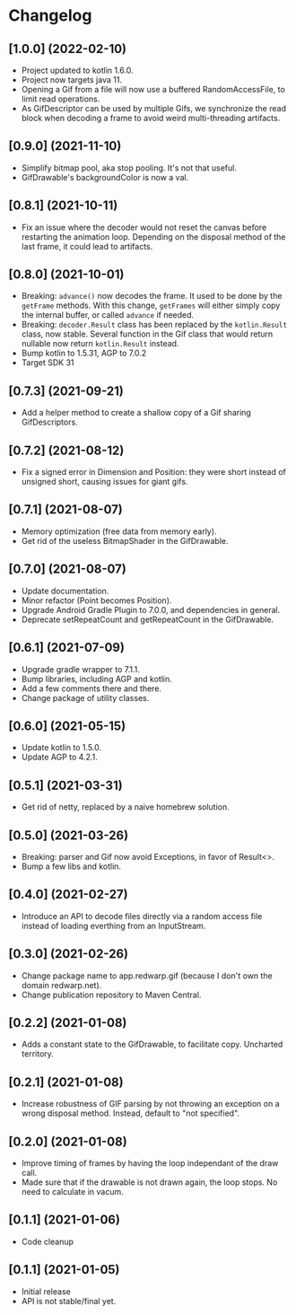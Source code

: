 # Changelog

## [1.0.0] (2022-02-10)

* Project updated to kotlin 1.6.0.
* Project now targets java 11.
* Opening a Gif from a file will now use a buffered RandomAccessFile, to limit read operations.
* As GifDescriptor can be used by multiple Gifs, we synchronize the read block when decoding a frame to avoid weird multi-threading artifacts.

## [0.9.0] (2021-11-10)

* Simplify bitmap pool, aka stop pooling. It's not that useful.
* GifDrawable's backgroundColor is now a val.

## [0.8.1] (2021-10-11)

* Fix an issue where the decoder would not reset the canvas before restarting the animation loop.
  Depending on the disposal method of the last frame, it could lead to artifacts.

## [0.8.0] (2021-10-01)

* Breaking: `advance()` now decodes the frame. It used to be done by the `getFrame` methods.
  With this change, `getFrames` will either simply copy the internal buffer, or called `advance` if needed.
* Breaking: `decoder.Result` class has been replaced by the `kotlin.Result` class, now stable.
  Several function in the Gif class that would return nullable now return `kotlin.Result` instead.
* Bump kotlin to 1.5.31, AGP to 7.0.2
* Target SDK 31

## [0.7.3] (2021-09-21)

* Add a helper method to create a shallow copy of a Gif sharing GifDescriptors.

## [0.7.2] (2021-08-12)

* Fix a signed error in Dimension and Position: they were short instead of unsigned short, causing issues for giant gifs.

## [0.7.1] (2021-08-07)

* Memory optimization (free data from memory early).
* Get rid of the useless BitmapShader in the GifDrawable.

## [0.7.0] (2021-08-07)

* Update documentation.
* Minor refactor (Point becomes Position).
* Upgrade Android Gradle Plugin to 7.0.0, and dependencies in general.
* Deprecate setRepeatCount and getRepeatCount in the GifDrawable.

## [0.6.1] (2021-07-09)

* Upgrade gradle wrapper to 7.1.1.
* Bump libraries, including AGP and kotlin.
* Add a few comments there and there.
* Change package of utility classes.

## [0.6.0] (2021-05-15)

* Update kotlin to 1.5.0.
* Update AGP to 4.2.1.

## [0.5.1] (2021-03-31)

* Get rid of netty, replaced by a naive homebrew solution.

## [0.5.0] (2021-03-26)

* Breaking: parser and Gif now avoid Exceptions, in favor of Result<>.
* Bump a few libs and kotlin.

## [0.4.0] (2021-02-27)

* Introduce an API to decode files directly via a random access file instead of loading everthing from an InputStream.

## [0.3.0] (2021-02-26)

* Change package name to app.redwarp.gif (because I don't own the domain redwarp.net).
* Change publication repository to Maven Central.

## [0.2.2] (2021-01-08)

* Adds a constant state to the GifDrawable, to facilitate copy. Uncharted territory.

## [0.2.1] (2021-01-08)

* Increase robustness of GIF parsing by not throwing an exception on a wrong disposal method.
  Instead, default to "not specified".

## [0.2.0] (2021-01-08)

* Improve timing of frames by having the loop independant of the draw call.
* Made sure that if the drawable is not drawn again, the loop stops. No need to calculate in vacum.

## [0.1.1] (2021-01-06)

* Code cleanup

## [0.1.1] (2021-01-05)

* Initial release
* API is not stable/final yet.
